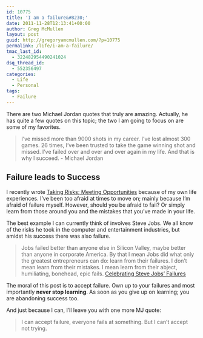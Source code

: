 ```yaml
---
id: 10775
title: 'I am a failure&#8230;'
date: 2011-11-28T12:13:41+00:00
author: Greg McMullen
layout: post
guid: http://gregoryamcmullen.com/?p=10775
permalink: /life/i-am-a-failure/
tmac_last_id:
  - 322482954490241024
dsq_thread_id:
  - 552356497
categories:
  - Life
  - Personal
tags:
  - Failure
---
```

There are two Michael Jordan quotes that truly are amazing. Actually, he has quite a few quotes on this topic; the two I am going to focus on are some of my favorites.

> I&#8217;ve missed more than 9000 shots in my career. I&#8217;ve lost almost 300 games. 26 times, I&#8217;ve been trusted to take the game winning shot and missed. I&#8217;ve failed over and over and over again in my life. And that is why I succeed. - Michael Jordan

## Failure leads to Success

I recently wrote [Taking Risks; Meeting Opportunities](http://gregoryamcmullen.com/personal/taking-risks-meeting-opportunity "Taking Risks; Meeting Opportunity") because of my own life experiences. I&#8217;ve been too afraid at times to move on; mainly because I&#8217;m afraid of failure myself. However, should you be afraid to fail? Or simply learn from those around you and the mistakes that you&#8217;ve made in your life.

The best example I can currently think of involves Steve Jobs. We all know of the risks he took in the computer and entertainment industries, but amidst his success there was also failure.

> Jobs failed better than anyone else in Silicon Valley, maybe better than anyone in corporate America. By that I mean Jobs did what only the greatest entrepreneurs can do: learn from their failures. I don’t mean learn from their mistakes. I mean learn from their abject, humiliating, bonehead, epic fails. [Celebrating Steve Jobs&#8217; Failures](http://blog.heritage.org/2011/08/26/celebrating-steve-jobs-failures/)

The moral of this post is to accept failure. Own up to your failures and most importantly __never stop learning__. As soon as you give up on learning; you are abandoning success too.

And just because I can, I&#8217;ll leave you with one more MJ quote:

> I can accept failure, everyone fails at something. But I can&#8217;t accept not trying.
